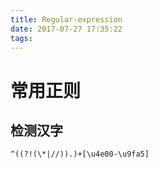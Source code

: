 ```yaml
---
title: Regular-expression
date: 2017-07-27 17:35:22
tags:
---
```

# 常用正则

## 检测汉字
```
^((?!(\*|//)).)+[\u4e00-\u9fa5]
```
